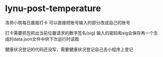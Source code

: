 # lynu-post-temperature
洛师小筑每日晨报打卡
可以直接把账号输入的部分改成自己的账号

打卡需要抓包抓出当前位置请求的数字签名(sig)
输入的密码和sig会保存再一个生成的data.json文件中供下次运行时读取

健康状况登记的代码还没写，需要健康状况登记自己去小程序上登记
